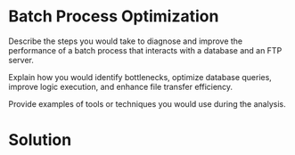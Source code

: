 # Batch Process Optimization

Describe the steps you would take to diagnose and improve the performance of a batch process that interacts with a database and an FTP server. 

Explain how you would identify bottlenecks, optimize database queries, improve logic execution, and enhance file transfer efficiency. 

Provide examples of tools or techniques you would use during the analysis.

# Solution

